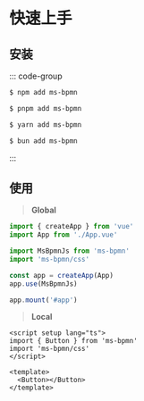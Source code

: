 # 快速上手


## 安装

::: code-group

```sh [npm]
$ npm add ms-bpmn
```

```sh [pnpm]
$ pnpm add ms-bpmn
```

```sh [yarn]
$ yarn add ms-bpmn
```

```sh [bun]
$ bun add ms-bpmn
```

:::

## 使用

> **Global**

```ts
import { createApp } from 'vue'
import App from './App.vue'

import MsBpmnJs from 'ms-bpmn'
import 'ms-bpmn/css'

const app = createApp(App)
app.use(MsBpmnJs)

app.mount('#app')
```

> **Local**

```vue
<script setup lang="ts">
import { Button } from 'ms-bpmn'
import 'ms-bpmn/css'
</script>

<template>
  <Button></Button>
</template>
```

